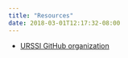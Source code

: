 ```yaml
---
title: "Resources"
date: 2018-03-01T12:17:32-08:00
---
```


- [URSSI GitHub organization](https://github.com/si2urssi)